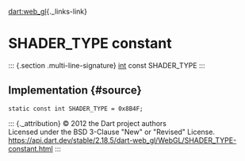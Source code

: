 [dart:web\_gl](../../dart-web_gl/dart-web_gl-library){._links-link}

SHADER\_TYPE constant
=====================

::: {.section .multi-line-signature}
[int](../../dart-core/int-class) const SHADER\_TYPE
:::

Implementation {#source}
--------------

``` {.language-dart data-language="dart"}
static const int SHADER_TYPE = 0x8B4F;
```

::: {._attribution}
© 2012 the Dart project authors\
Licensed under the BSD 3-Clause \"New\" or \"Revised\" License.\
<https://api.dart.dev/stable/2.18.5/dart-web_gl/WebGL/SHADER_TYPE-constant.html>
:::
